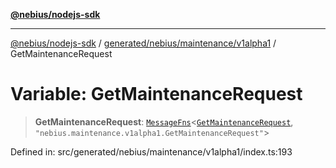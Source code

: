 [**@nebius/nodejs-sdk**](../../../../../README.md)

---

[@nebius/nodejs-sdk](../../../../../README.md) / [generated/nebius/maintenance/v1alpha1](../README.md) / GetMaintenanceRequest

# Variable: GetMaintenanceRequest

> **GetMaintenanceRequest**: [`MessageFns`](../../../../../runtime/protos/core/interfaces/MessageFns.md)\<[`GetMaintenanceRequest`](../interfaces/GetMaintenanceRequest.md), `"nebius.maintenance.v1alpha1.GetMaintenanceRequest"`\>

Defined in: src/generated/nebius/maintenance/v1alpha1/index.ts:193
